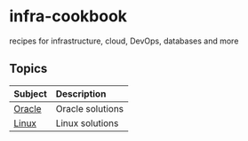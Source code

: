 # infra-cookbook
recipes for infrastructure, cloud, DevOps, databases and more

## Topics

| Subject| Description |
| :-- | :-- |
| [Oracle](docs/oracle/README.md) | Oracle solutions |
| [Linux](docs/liunx/README.md) | Linux solutions |

